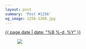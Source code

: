 ```yaml
---
layout: post
summary: 'Post #1256'
og_image: 1256-1280.jpg
---
```


<p>
 <time>
  <a href="/1256">
   {{ page.date | date: "%B %-d, %Y" }}
  </a>
 </time>
 <a href="/1256">
  <figure data-taken="1/3/2021">
   <img sizes="(min-width: 700px) 50vw, calc(100vw - 2rem)" src="{{ site.assets_url }}/1256-640.jpg" srcset="{{ site.assets_url }}/1256-320.jpg 320w, {{ site.assets_url }}/1256-640.jpg 640w, {{ site.assets_url }}/1256-960.jpg 960w, {{ site.assets_url }}/1256-1280.jpg 1280w"/>
  </figure>
 </a>
</p>
